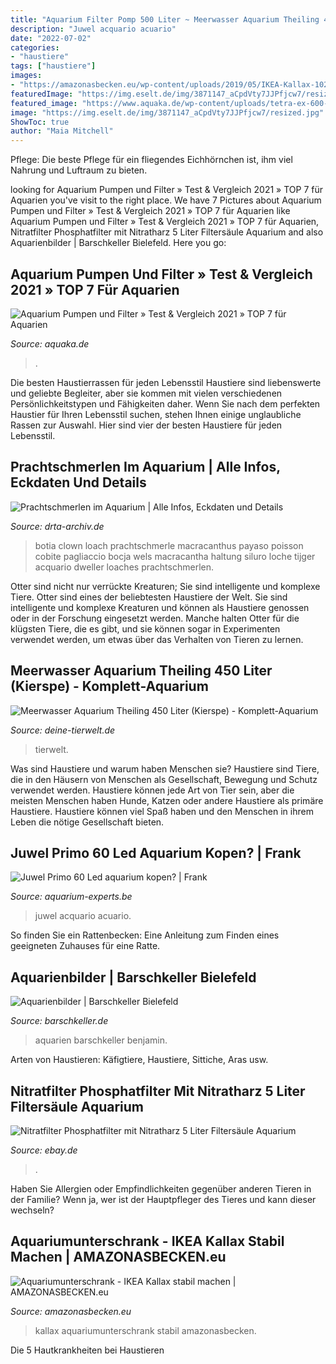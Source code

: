 ```yaml
---
title: "Aquarium Filter Pomp 500 Liter ~ Meerwasser Aquarium Theiling 450 Liter (kierspe)"
description: "Juwel acquario acuario"
date: "2022-07-02"
categories:
- "haustiere"
tags: ["haustiere"]
images:
- "https://amazonasbecken.eu/wp-content/uploads/2019/05/IKEA-Kallax-1024x586.jpg"
featuredImage: "https://img.eselt.de/img/3871147_aCpdVty7JJPfjcw7/resized.jpg"
featured_image: "https://www.aquaka.de/wp-content/uploads/tetra-ex-600-plus.detail_f_2x.jpg"
image: "https://img.eselt.de/img/3871147_aCpdVty7JJPfjcw7/resized.jpg"
ShowToc: true
author: "Maia Mitchell"
---
```



Pflege: Die beste Pflege für ein fliegendes Eichhörnchen ist, ihm viel Nahrung und Luftraum zu bieten.

	

		
looking for Aquarium Pumpen und Filter » Test &amp; Vergleich 2021 » TOP 7 für Aquarien you've visit to the right place. We have 7 Pictures about Aquarium Pumpen und Filter » Test &amp; Vergleich 2021 » TOP 7 für Aquarien like Aquarium Pumpen und Filter » Test &amp; Vergleich 2021 » TOP 7 für Aquarien, Nitratfilter Phosphatfilter mit Nitratharz 5 Liter Filtersäule Aquarium and also Aquarienbilder | Barschkeller Bielefeld. Here you go:
		
    
## Aquarium Pumpen Und Filter » Test &amp; Vergleich 2021 » TOP 7 Für Aquarien

<img loading=lazy src="https://www.aquaka.de/wp-content/uploads/tetra-ex-600-plus.detail_f_2x.jpg" onerror="this.onerror=null;this.src='https://tse3.mm.bing.net/th?id=OIP.kbzWtrX8454PXPIh3xWdmwHaHy&amp;pid=15.1';" alt="Aquarium Pumpen und Filter » Test &amp; Vergleich 2021 » TOP 7 für Aquarien">

_Source: aquaka.de_

>. 

	

Die besten Haustierrassen für jeden Lebensstil
Haustiere sind liebenswerte und geliebte Begleiter, aber sie kommen mit vielen verschiedenen Persönlichkeitstypen und Fähigkeiten daher. Wenn Sie nach dem perfekten Haustier für Ihren Lebensstil suchen, stehen Ihnen einige unglaubliche Rassen zur Auswahl. Hier sind vier der besten Haustiere für jeden Lebensstil.

    
## Prachtschmerlen Im Aquarium | Alle Infos, Eckdaten Und Details

<img loading=lazy src="https://www.drta-archiv.de/wp-content/uploads/2018/11/Prachtschmerle.jpg" onerror="this.onerror=null;this.src='https://tse1.mm.bing.net/th?id=OIP.xgzsYQ6BIcWMOzUvkb7XfQAAAA&amp;pid=15.1';" alt="Prachtschmerlen im Aquarium | Alle Infos, Eckdaten und Details">

_Source: drta-archiv.de_

>botia clown loach prachtschmerle macracanthus payaso poisson cobite pagliaccio bocja wels macracantha haltung siluro loche tijger acquario dweller loaches prachtschmerlen. 

	

Otter sind nicht nur verrückte Kreaturen; Sie sind intelligente und komplexe Tiere.
Otter sind eines der beliebtesten Haustiere der Welt. Sie sind intelligente und komplexe Kreaturen und können als Haustiere genossen oder in der Forschung eingesetzt werden. Manche halten Otter für die klügsten Tiere, die es gibt, und sie können sogar in Experimenten verwendet werden, um etwas über das Verhalten von Tieren zu lernen.

    
## Meerwasser Aquarium Theiling 450 Liter (Kierspe) - Komplett-Aquarium

<img loading=lazy src="https://www.deine-tierwelt.de/fotos/127669166_xl.jpg" onerror="this.onerror=null;this.src='https://tse4.mm.bing.net/th?id=OIP.NDhrBfjURtY_x6NR46-NfAHaJ4&amp;pid=15.1';" alt="Meerwasser Aquarium Theiling 450 Liter (Kierspe) - Komplett-Aquarium">

_Source: deine-tierwelt.de_

>tierwelt. 

	

Was sind Haustiere und warum haben Menschen sie?
Haustiere sind Tiere, die in den Häusern von Menschen als Gesellschaft, Bewegung und Schutz verwendet werden. Haustiere können jede Art von Tier sein, aber die meisten Menschen haben Hunde, Katzen oder andere Haustiere als primäre Haustiere. Haustiere können viel Spaß haben und den Menschen in ihrem Leben die nötige Gesellschaft bieten.

    
## Juwel Primo 60 Led Aquarium Kopen? | Frank

<img loading=lazy src="https://static.escdn.nl/images/upload/fc209bb3b72a0cd7a875e2dd74715933.jpeg" onerror="this.onerror=null;this.src='https://tse2.mm.bing.net/th?id=OIP.b4L5Qv3cvLuVzHPq25o5PgHaE2&amp;pid=15.1';" alt="Juwel Primo 60 Led aquarium kopen? | Frank">

_Source: aquarium-experts.be_

>juwel acquario acuario. 

	

So finden Sie ein Rattenbecken: Eine Anleitung zum Finden eines geeigneten Zuhauses für eine Ratte.

    
## Aquarienbilder | Barschkeller Bielefeld

<img loading=lazy src="https://www.barschkeller.de/aquarien-bilder/aquarium-benjamin.jpg" onerror="this.onerror=null;this.src='https://tse4.mm.bing.net/th?id=OIP.kNOmF-uF5laLRyzgvbCtbwHaE8&amp;pid=15.1';" alt="Aquarienbilder | Barschkeller Bielefeld">

_Source: barschkeller.de_

>aquarien barschkeller benjamin. 

	

Arten von Haustieren: Käfigtiere, Haustiere, Sittiche, Aras usw.

    
## Nitratfilter Phosphatfilter Mit Nitratharz 5 Liter Filtersäule Aquarium

<img loading=lazy src="https://img.eselt.de/img/3871147_aCpdVty7JJPfjcw7/resized.jpg" onerror="this.onerror=null;this.src='https://tse2.mm.bing.net/th?id=OIP.e5kpCuMyORP7Wa9ORtmfGQHaJ4&amp;pid=15.1';" alt="Nitratfilter Phosphatfilter mit Nitratharz 5 Liter Filtersäule Aquarium">

_Source: ebay.de_

>. 

	

Haben Sie Allergien oder Empfindlichkeiten gegenüber anderen Tieren in der Familie? Wenn ja, wer ist der Hauptpfleger des Tieres und kann dieser wechseln?

    
## Aquariumunterschrank - IKEA Kallax Stabil Machen | AMAZONASBECKEN.eu

<img loading=lazy src="https://amazonasbecken.eu/wp-content/uploads/2019/05/IKEA-Kallax-1024x586.jpg" onerror="this.onerror=null;this.src='https://tse3.mm.bing.net/th?id=OIP.P5hXiyX8uAeawuXmCiCAPAHaEP&amp;pid=15.1';" alt="Aquariumunterschrank - IKEA Kallax stabil machen | AMAZONASBECKEN.eu">

_Source: amazonasbecken.eu_

>kallax aquariumunterschrank stabil amazonasbecken. 

	

Die 5 Hautkrankheiten bei Haustieren

